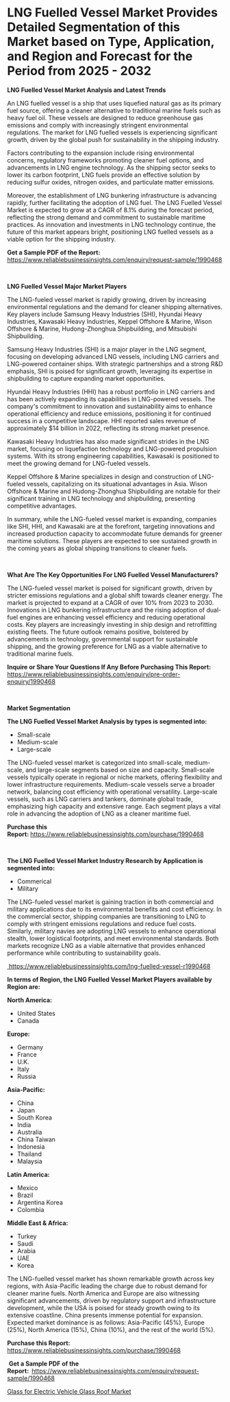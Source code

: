 <p><h1>LNG Fuelled Vessel Market Provides Detailed Segmentation of this Market based on Type, Application, and Region and Forecast for the Period from 2025 - 2032</h1></p><p><strong>LNG Fuelled Vessel Market Analysis and Latest Trends</strong></p>
<p><p>An LNG fuelled vessel is a ship that uses liquefied natural gas as its primary fuel source, offering a cleaner alternative to traditional marine fuels such as heavy fuel oil. These vessels are designed to reduce greenhouse gas emissions and comply with increasingly stringent environmental regulations. The market for LNG fuelled vessels is experiencing significant growth, driven by the global push for sustainability in the shipping industry.</p><p>Factors contributing to the expansion include rising environmental concerns, regulatory frameworks promoting cleaner fuel options, and advancements in LNG engine technology. As the shipping sector seeks to lower its carbon footprint, LNG fuels provide an effective solution by reducing sulfur oxides, nitrogen oxides, and particulate matter emissions. </p><p>Moreover, the establishment of LNG bunkering infrastructure is advancing rapidly, further facilitating the adoption of LNG fuel. The LNG Fuelled Vessel Market is expected to grow at a CAGR of 8.1% during the forecast period, reflecting the strong demand and commitment to sustainable maritime practices. As innovation and investments in LNG technology continue, the future of this market appears bright, positioning LNG fuelled vessels as a viable option for the shipping industry.</p></p>
<p><strong>Get a Sample PDF of the Report:&nbsp;</strong> <a href="https://www.reliablebusinessinsights.com/enquiry/request-sample/1990468?utm_campaign=2811&utm_medium=2&utm_source=Github&utm_content=ia&utm_term=31032025&utm_id=lng-fuelled-vessel">https://www.reliablebusinessinsights.com/enquiry/request-sample/1990468</a></p>
<p>&nbsp;</p>
<p><strong>LNG Fuelled Vessel Major Market Players</strong></p>
<p><p>The LNG-fueled vessel market is rapidly growing, driven by increasing environmental regulations and the demand for cleaner shipping alternatives. Key players include Samsung Heavy Industries (SHI), Hyundai Heavy Industries, Kawasaki Heavy Industries, Keppel Offshore & Marine, Wison Offshore & Marine, Hudong-Zhonghua Shipbuilding, and Mitsubishi Shipbuilding.</p><p>Samsung Heavy Industries (SHI) is a major player in the LNG segment, focusing on developing advanced LNG vessels, including LNG carriers and LNG-powered container ships. With strategic partnerships and a strong R&D emphasis, SHI is poised for significant growth, leveraging its expertise in shipbuilding to capture expanding market opportunities.</p><p>Hyundai Heavy Industries (HHI) has a robust portfolio in LNG carriers and has been actively expanding its capabilities in LNG-powered vessels. The company's commitment to innovation and sustainability aims to enhance operational efficiency and reduce emissions, positioning it for continued success in a competitive landscape. HHI reported sales revenue of approximately $14 billion in 2022, reflecting its strong market presence.</p><p>Kawasaki Heavy Industries has also made significant strides in the LNG market, focusing on liquefaction technology and LNG-powered propulsion systems. With its strong engineering capabilities, Kawasaki is positioned to meet the growing demand for LNG-fueled vessels.</p><p>Keppel Offshore & Marine specializes in design and construction of LNG-fueled vessels, capitalizing on its situational advantages in Asia. Wison Offshore & Marine and Hudong-Zhonghua Shipbuilding are notable for their significant training in LNG technology and shipbuilding, presenting competitive advantages.</p><p>In summary, while the LNG-fueled vessel market is expanding, companies like SHI, HHI, and Kawasaki are at the forefront, targeting innovations and increased production capacity to accommodate future demands for greener maritime solutions. These players are expected to see sustained growth in the coming years as global shipping transitions to cleaner fuels.</p></p>
<p>&nbsp;</p>
<p><strong>What Are The Key Opportunities For LNG Fuelled Vessel Manufacturers?</strong></p>
<p><p>The LNG-fueled vessel market is poised for significant growth, driven by stricter emissions regulations and a global shift towards cleaner energy. The market is projected to expand at a CAGR of over 10% from 2023 to 2030. Innovations in LNG bunkering infrastructure and the rising adoption of dual-fuel engines are enhancing vessel efficiency and reducing operational costs. Key players are increasingly investing in ship design and retrofitting existing fleets. The future outlook remains positive, bolstered by advancements in technology, governmental support for sustainable shipping, and the growing preference for LNG as a viable alternative to traditional marine fuels.</p></p>
<p><strong>Inquire or Share Your Questions If Any Before Purchasing This Report:</strong> <a href="https://www.reliablebusinessinsights.com/enquiry/pre-order-enquiry/1990468?utm_campaign=2811&utm_medium=2&utm_source=Github&utm_content=ia&utm_term=31032025&utm_id=lng-fuelled-vessel">https://www.reliablebusinessinsights.com/enquiry/pre-order-enquiry/1990468</a></p>
<p>&nbsp;</p>
<p><strong>Market Segmentation</strong></p>
<p><strong>The LNG Fuelled Vessel Market Analysis by types is segmented into:</strong></p>
<p><ul><li>Small-scale</li><li>Medium-scale</li><li>Large-scale</li></ul></p>
<p><p>The LNG-fueled vessel market is categorized into small-scale, medium-scale, and large-scale segments based on size and capacity. Small-scale vessels typically operate in regional or niche markets, offering flexibility and lower infrastructure requirements. Medium-scale vessels serve a broader network, balancing cost efficiency with operational versatility. Large-scale vessels, such as LNG carriers and tankers, dominate global trade, emphasizing high capacity and extensive range. Each segment plays a vital role in advancing the adoption of LNG as a cleaner maritime fuel.</p></p>
<p><strong>Purchase this Report:&nbsp;</strong><a href="https://www.reliablebusinessinsights.com/purchase/1990468?utm_campaign=2811&utm_medium=2&utm_source=Github&utm_content=ia&utm_term=31032025&utm_id=lng-fuelled-vessel">https://www.reliablebusinessinsights.com/purchase/1990468</a></p>
<p>&nbsp;</p>
<p><strong>The LNG Fuelled Vessel Market Industry Research by Application is segmented into:</strong></p>
<p><ul><li>Commerical</li><li>Military</li></ul></p>
<p><p>The LNG-fueled vessel market is gaining traction in both commercial and military applications due to its environmental benefits and cost efficiency. In the commercial sector, shipping companies are transitioning to LNG to comply with stringent emissions regulations and reduce fuel costs. Similarly, military navies are adopting LNG vessels to enhance operational stealth, lower logistical footprints, and meet environmental standards. Both markets recognize LNG as a viable alternative that provides enhanced performance while contributing to sustainability goals.</p></p>
<p><a href="https://www.reliablebusinessinsights.com/lng-fuelled-vessel-r1990468?utm_campaign=2811&utm_medium=2&utm_source=Github&utm_content=ia&utm_term=31032025&utm_id=lng-fuelled-vessel">&nbsp;https://www.reliablebusinessinsights.com/lng-fuelled-vessel-r1990468</a></p>
<p><strong>In terms of Region, the LNG Fuelled Vessel Market Players available by Region are:</strong></p>
<p>
    <p> <strong> North America: </strong>
        <ul>
            <li>United States</li>
            <li>Canada</li>
        </ul>
        </p> 
    <p> <strong> Europe: </strong>
        <ul>
            <li>Germany</li>
            <li>France</li>
            <li>U.K.</li>
            <li>Italy</li>
            <li>Russia</li>
        </ul>
        </p> 
    <p> <strong> Asia-Pacific: </strong>
        <ul>
            <li>China</li>
            <li>Japan</li>
            <li>South Korea</li>
            <li>India</li>
            <li>Australia</li>
            <li>China Taiwan</li>
            <li>Indonesia</li>
            <li>Thailand</li>
            <li>Malaysia</li>
        </ul>
        </p> 
    <p> <strong> Latin America: </strong>
        <ul>
            <li>Mexico</li>
            <li>Brazil</li>
            <li>Argentina Korea</li>
            <li>Colombia</li>
        </ul>
        </p> 
    <p> <strong> Middle East & Africa: </strong>
        <ul>
            <li>Turkey</li>
            <li>Saudi</li>
            <li>Arabia</li>
            <li>UAE</li>
            <li>Korea</li>
        </ul>
    </p>
    </p>
<p><p>The LNG-fuelled vessel market has shown remarkable growth across key regions, with Asia-Pacific leading the charge due to robust demand for cleaner marine fuels. North America and Europe are also witnessing significant advancements, driven by regulatory support and infrastructure development, while the USA is poised for steady growth owing to its extensive coastline. China presents immense potential for expansion. Expected market dominance is as follows: Asia-Pacific (45%), Europe (25%), North America (15%), China (10%), and the rest of the world (5%).</p></p>
<p><strong>Purchase this Report: </strong><a href="https://www.reliablebusinessinsights.com/purchase/1990468?utm_campaign=2811&utm_medium=2&utm_source=Github&utm_content=ia&utm_term=31032025&utm_id=lng-fuelled-vessel">https://www.reliablebusinessinsights.com/purchase/1990468</a></p>
<p>&nbsp;<strong>Get a Sample PDF of the Report:&nbsp;&nbsp;</strong><a href="https://www.reliablebusinessinsights.com/enquiry/request-sample/1990468?utm_campaign=2811&utm_medium=2&utm_source=Github&utm_content=ia&utm_term=31032025&utm_id=lng-fuelled-vessel">https://www.reliablebusinessinsights.com/enquiry/request-sample/1990468</a></p>
<p><strong></strong></p>
<p><p><a href="https://github.com/tumacaakesha78/Market-Research-Report-List-1/blob/main/glass-for-electric-vehicle-glass-roof-market.md?utm_campaign=2811&utm_medium=2&utm_source=Github&utm_content=ia&utm_term=31032025&utm_id=lng-fuelled-vessel">Glass for Electric Vehicle Glass Roof Market</a></p></p>